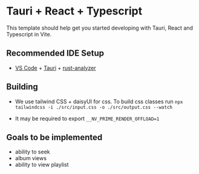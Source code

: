 # Tauri + React + Typescript

This template should help get you started developing with Tauri, React and Typescript in Vite.

## Recommended IDE Setup

- [VS Code](https://code.visualstudio.com/) + [Tauri](https://marketplace.visualstudio.com/items?itemName=tauri-apps.tauri-vscode) + [rust-analyzer](https://marketplace.visualstudio.com/items?itemName=rust-lang.rust-analyzer)

## Building

- We use tailwind CSS  + daisyUI for css. To build css classes run
`npx tailwindcss -i ./src/input.css -o ./src/output.css --watch`

- It may be required to export `__NV_PRIME_RENDER_OFFLOAD=1`

## Goals to be implemented

- ability to seek
- album views
- ability to view playlist

